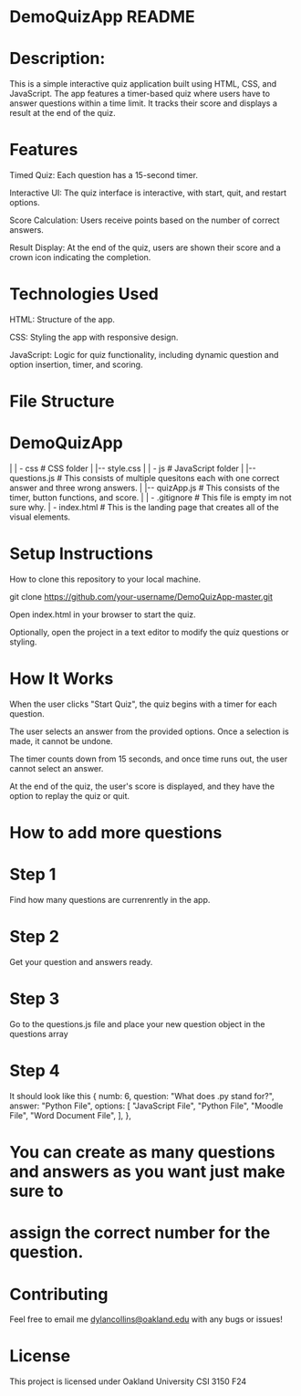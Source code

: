 # DemoQuizApp README

# Description: 

This is a simple interactive quiz application built using HTML, CSS, and JavaScript. The app features a timer-based quiz where users have to answer questions within a time limit. It tracks their score and displays a result at the end of the quiz.

# Features

Timed Quiz: Each question has a 15-second timer.

Interactive UI: The quiz interface is interactive, with start, quit, and restart options.

Score Calculation: Users receive points based on the number of correct answers.

Result Display: At the end of the quiz, users are shown their score and a crown icon indicating the completion.

# Technologies Used

HTML: Structure of the app.

CSS: Styling the app with responsive design.

JavaScript: Logic for quiz functionality, including dynamic question and option insertion, timer, and scoring.

# File Structure

# DemoQuizApp
   |
   | - css                # CSS folder
   |   |-- style.css
   |
   | - js                 # JavaScript folder
   |   |-- questions.js   # This consists of multiple quesitons each with one correct answer and three wrong answers.
   |   |-- quizApp.js     # This consists of the timer, button functions, and score.
   | 
   | - .gitignore         # This file is empty im not sure why.
   | - index.html         # This is the landing page that creates all of the visual elements.

# Setup Instructions

How to clone this repository to your local machine.

git clone https://github.com/your-username/DemoQuizApp-master.git

Open index.html in your browser to start the quiz.

Optionally, open the project in a text editor to modify the quiz questions or styling.

# How It Works

When the user clicks "Start Quiz", the quiz begins with a timer for each question.

The user selects an answer from the provided options. Once a selection is made, it cannot be undone.

The timer counts down from 15 seconds, and once time runs out, the user cannot select an answer.

At the end of the quiz, the user's score is displayed, and they have the option to replay the quiz or quit.


# How to add more questions

# Step 1
Find how many questions are currenrently in the app.
# Step 2 
Get your question and answers ready.
# Step 3
Go to the questions.js file and place your new question object in the questions array
# Step 4
It should look like this 
{
    numb: 6,
    question: "What does .py stand for?",
    answer: "Python File",
    options: [
      "JavaScript File",
      "Python File",
      "Moodle File",
      "Word Document File",
    ],
  },

# You can create as many questions and answers as you want just make sure to 
# assign the correct number for the question.



# Contributing

Feel free to email me dylancollins@oakland.edu with any bugs or issues!

# License

This project is licensed under Oakland University CSI 3150 F24

